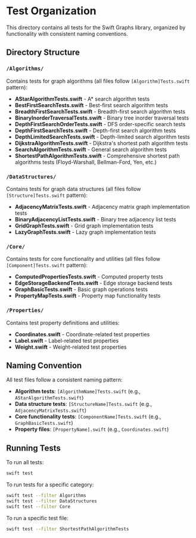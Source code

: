 # Test Organization

This directory contains all tests for the Swift Graphs library, organized by functionality with consistent naming conventions.

## Directory Structure

### `/Algorithms/`
Contains tests for graph algorithms (all files follow `[Algorithm]Tests.swift` pattern):
- **AStarAlgorithmTests.swift** - A* search algorithm tests
- **BestFirstSearchTests.swift** - Best-first search algorithm tests  
- **BreadthFirstSearchTests.swift** - Breadth-first search algorithm tests
- **BinaryInorderTraversalTests.swift** - Binary tree inorder traversal tests
- **DepthFirstSearchOrderTests.swift** - DFS order-specific search tests
- **DepthFirstSearchTests.swift** - Depth-first search algorithm tests
- **DepthLimitedSearchTests.swift** - Depth-limited search algorithm tests
- **DijkstraAlgorithmTests.swift** - Dijkstra's shortest path algorithm tests
- **SearchAlgorithmTests.swift** - General search algorithm tests
- **ShortestPathAlgorithmTests.swift** - Comprehensive shortest path algorithms tests (Floyd-Warshall, Bellman-Ford, Yen, etc.)

### `/DataStructures/`
Contains tests for graph data structures (all files follow `[Structure]Tests.swift` pattern):
- **AdjacencyMatrixTests.swift** - Adjacency matrix graph implementation tests
- **BinaryAdjacencyListTests.swift** - Binary tree adjacency list tests
- **GridGraphTests.swift** - Grid graph implementation tests
- **LazyGraphTests.swift** - Lazy graph implementation tests

### `/Core/`
Contains tests for core functionality and utilities (all files follow `[Component]Tests.swift` pattern):
- **ComputedPropertiesTests.swift** - Computed property tests
- **EdgeStorageBackendTests.swift** - Edge storage backend tests
- **GraphBasicTests.swift** - Basic graph operations tests
- **PropertyMapTests.swift** - Property map functionality tests

### `/Properties/`
Contains test property definitions and utilities:
- **Coordinates.swift** - Coordinate-related test properties
- **Label.swift** - Label-related test properties  
- **Weight.swift** - Weight-related test properties

## Naming Convention

All test files follow a consistent naming pattern:
- **Algorithm tests**: `[AlgorithmName]Tests.swift` (e.g., `AStarAlgorithmTests.swift`)
- **Data structure tests**: `[StructureName]Tests.swift` (e.g., `AdjacencyMatrixTests.swift`)
- **Core functionality tests**: `[ComponentName]Tests.swift` (e.g., `GraphBasicTests.swift`)
- **Property files**: `[PropertyName].swift` (e.g., `Coordinates.swift`)

## Running Tests

To run all tests:
```bash
swift test
```

To run tests for a specific category:
```bash
swift test --filter Algorithms
swift test --filter DataStructures  
swift test --filter Core
```

To run a specific test file:
```bash
swift test --filter ShortestPathAlgorithmTests
```
